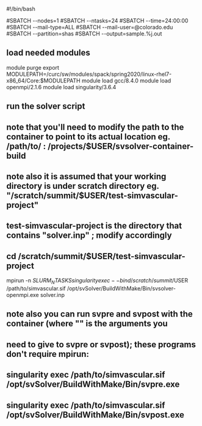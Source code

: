 #!/bin/bash

#SBATCH --nodes=1
#SBATCH --ntasks=24
#SBATCH --time=24:00:00
#SBATCH --mail-type=ALL
#SBATCH --mail-user=<username>@colorado.edu
#SBATCH --partition=shas
#SBATCH --output=sample.%j.out  


## load needed modules
module purge
export MODULEPATH=/curc/sw/modules/spack/spring2020/linux-rhel7-x86_64/Core:$MODULEPATH
module load gcc/8.4.0
module load openmpi/2.1.6
module load singularity/3.6.4

## run the solver script 
## note that you'll need to modify the path to the container to point to its actual location eg. /path/to/ : /projects/$USER/svsolver-container-build
## note also it is assumed that your working directory is under scratch directory eg. "/scratch/summit/$USER/test-simvascular-project"
## test-simvascular-project is the directory that contains "solver.inp" ; modify accordingly

## cd /scratch/summit/$USER/test-simvascular-project

mpirun -n $SLURM_NTASKS singularity exec --bind /scratch/summit/$USER /path/to/simvascular.sif /opt/svSolver/BuildWithMake/Bin/svsolver-openmpi.exe solver.inp

## note also you can run svpre and svpost with the container (where "<args>" is the arguments you 
## need to give to svpre or svpost); these programs don't require mpirun: 

## singularity exec /path/to/simvascular.sif /opt/svSolver/BuildWithMake/Bin/svpre.exe <args>
## singularity exec /path/to/simvascular.sif /opt/svSolver/BuildWithMake/Bin/svpost.exe <args>
